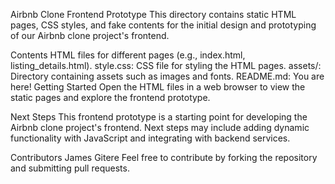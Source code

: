 Airbnb Clone Frontend Prototype
This directory contains static HTML pages, CSS styles, and fake contents for the initial design and prototyping of our Airbnb clone project's frontend.

Contents
HTML files for different pages (e.g., index.html, listing_details.html).
style.css: CSS file for styling the HTML pages.
assets/: Directory containing assets such as images and fonts.
README.md: You are here!
Getting Started
Open the HTML files in a web browser to view the static pages and explore the frontend prototype.

Next Steps
This frontend prototype is a starting point for developing the Airbnb clone project's frontend. Next steps may include adding dynamic functionality with JavaScript and integrating with backend services.

Contributors
James Gitere
Feel free to contribute by forking the repository and submitting pull requests.